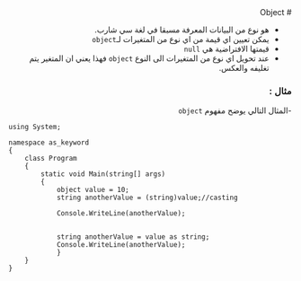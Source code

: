 <div dir=rtl align=right>
# Object


- هو نوع من البيانات المعرفة مسبقا في لغة سي شارب. 
- يمكن تعيين اي قيمة من اي نوع من المتغيرات لـ`object` 
- قيمتها الافتراضية هي `null` 
- عند تحويل اي نوع من المتغيرات الى النوع `object` فهذا يعني ان المتغير يتم تغليفه والعكس.

### مثال  :
-المثال التالي يوضح مفهوم `object`

<div dir=ltr align=left>

```
using System;

namespace as_keyword
{
    class Program
    {
        static void Main(string[] args)
        {
            object value = 10;
            string anotherValue = (string)value;//casting

            Console.WriteLine(anotherValue);


            string anotherValue = value as string;
            Console.WriteLine(anotherValue);
			}
	}
}      

```
